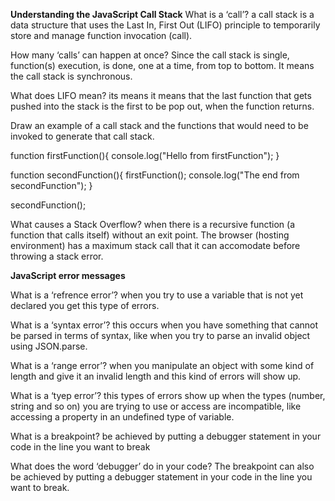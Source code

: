 **Understanding the JavaScript Call Stack**
What is a ‘call’?
a call stack is a data structure that uses the Last In, First Out (LIFO) principle to temporarily store and manage function invocation (call).

How many ‘calls’ can happen at once?
 Since the call stack is single, function(s) execution, is done, one at a time, from top to bottom. It means the call stack is synchronous.

What does LIFO mean?
its means  it means that the last function that gets pushed into the stack is the first to be pop out, when the function returns.

Draw an example of a call stack and the functions that would need to be invoked to generate that call stack.

function firstFunction(){
  console.log("Hello from firstFunction");
}

function secondFunction(){
  firstFunction();
  console.log("The end from secondFunction");
}

secondFunction();

What causes a Stack Overflow?
 when there is a recursive function (a function that calls itself) without an exit point. The browser (hosting environment) has a maximum stack call that it can accomodate before throwing a stack error.


 **JavaScript error messages**

 What is a ‘refrence error’?
  when you try to use a variable that is not yet declared you get this type of errors.

What is a ‘syntax error’?
this occurs when you have something that cannot be parsed in terms of syntax, like when you try to parse an invalid object using JSON.parse.

What is a ‘range error’?
when you manipulate an object with some kind of length and give it an invalid length and this kind of errors will show up.

What is a ‘tyep error’?
this types of errors show up when the types (number, string and so on) you are trying to use or access are incompatible, like accessing a property in an undefined type of variable.

What is a breakpoint?
be achieved by putting a debugger statement in your code in the line you want to break

What does the word ‘debugger’ do in your code?
The breakpoint can also be achieved by putting a debugger statement in your code in the line you want to break.